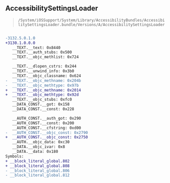 ## AccessibilitySettingsLoader

> `/System/iOSSupport/System/Library/AccessibilityBundles/AccessibilitySettingsLoader.bundle/Versions/A/AccessibilitySettingsLoader`

```diff

-3132.5.0.1.0
+3130.1.0.0.0
   __TEXT.__text: 0x8440
   __TEXT.__auth_stubs: 0x500
   __TEXT.__objc_methlist: 0x724

   __TEXT.__dlopen_cstrs: 0x244
   __TEXT.__unwind_info: 0x3b0
   __TEXT.__objc_classname: 0x624
-  __TEXT.__objc_methname: 0x204b
-  __TEXT.__objc_methtype: 0x97b
+  __TEXT.__objc_methname: 0x2014
+  __TEXT.__objc_methtype: 0x92d
   __TEXT.__objc_stubs: 0xfc0
   __DATA_CONST.__got: 0x158
   __DATA_CONST.__const: 0x228

   __AUTH_CONST.__auth_got: 0x290
   __AUTH_CONST.__const: 0x200
   __AUTH_CONST.__cfstring: 0xd00
-  __AUTH_CONST.__objc_const: 0x2790
+  __AUTH_CONST.__objc_const: 0x2750
   __AUTH.__objc_data: 0xc30
   __DATA.__objc_ivar: 0x8
   __DATA.__data: 0x180
Symbols:
+ __block_literal_global.802
+ __block_literal_global.808
- __block_literal_global.806
- __block_literal_global.812

```
